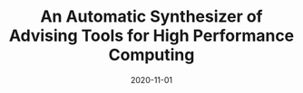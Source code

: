 ---
title: "An Automatic Synthesizer of Advising Tools for High Performance Computing"
collection: publications
date: 2020-11-01
venue: 'IEEE Transactions on Parallel and Distributed Systems (<b>TPDS</b>), 2020'
paperurl: 'http://guanh01.github.io/files/2020tpds.pdf'
authors: 'Hui Guan, Xipeng Shen, and Hamid Krim'
---